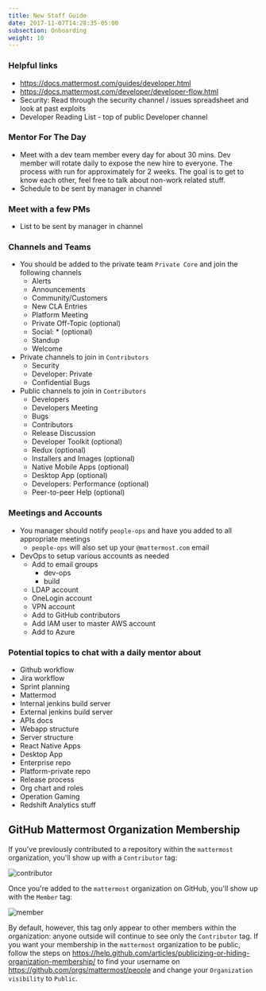```yaml
---
title: New Staff Guide
date: 2017-11-07T14:28:35-05:00
subsection: Onboarding
weight: 10
---
```


### Helpful links
- https://docs.mattermost.com/guides/developer.html
- https://docs.mattermost.com/developer/developer-flow.html
- Security: Read through the security channel / issues spreadsheet and look at past exploits
- Developer Reading List - top of public Developer channel

### Mentor For The Day
- Meet with a dev team member every day for about 30 mins.  Dev member will rotate daily to expose the new hire to everyone.  The process with run for approximately for 2 weeks. The goal is to get to know each other, feel free to talk about non-work related stuff.
- Schedule to be sent by manager in channel

### Meet with a few PMs
- List to be sent by manager in channel

### Channels and Teams
- You should be added to the private team `Private Core` and join the following channels
    - Alerts
    - Announcements
    - Community/Customers
    - New CLA Entries
    - Platform Meeting
    - Private Off-Topic (optional)
    - Social: * (optional)
    - Standup
    - Welcome
- Private channels to join in `Contributors`
    - Security
    - Developer: Private
    - Confidential Bugs
- Public channels to join in `Contributors`
    - Developers
    - Developers Meeting
    - Bugs
    - Contributors
    - Release Discussion
    - Developer Toolkit (optional)
    - Redux (optional)
    - Installers and Images (optional)
    - Native Mobile Apps (optional)
    - Desktop App (optional)
    - Developers: Performance (optional)
    - Peer-to-peer Help (optional)

### Meetings and Accounts
- You manager should notify `people-ops` and have you added to all appropriate meetings
    - `people-ops` will also set up your `@mattermost.com` email 
- DevOps to setup various accounts as needed
    - Add to email groups
        - dev-ops
        - build
    - LDAP account
    - OneLogin account
    - VPN account
    - Add to GitHub contributors
    - Add IAM user to master AWS account
    - Add to Azure

### Potential topics to chat with a daily mentor about
- Github workflow
- Jira workflow
- Sprint planning
- Mattermod
- Internal jenkins build server
- External jenkins build server
- APIs docs
- Webapp structure
- Server structure
- React Native Apps
- Desktop App
- Enterprise repo
- Platform-private repo
- Release process
- Org chart and roles
- Operation Gaming
- Redshift Analytics stuff

## GitHub Mattermost Organization Membership

If you've previously contributed to a repository within the `mattermost` organization, you'll show up with a `Contributor` tag:

![contributor](/internal/contributor.png)

Once you're added to the `mattermost` organization on GitHub, you'll show up with the `Member` tag:

![member](/internal/member.png)

By default, however, this tag only appear to other members within the organization: anyone outside will continue to see only the `Contributor` tag. If you want your membership in the `mattermost` organization to be public, follow the steps on https://help.github.com/articles/publicizing-or-hiding-organization-membership/ to find your username on https://github.com/orgs/mattermost/people and change your `Organization visibility` to `Public`.
